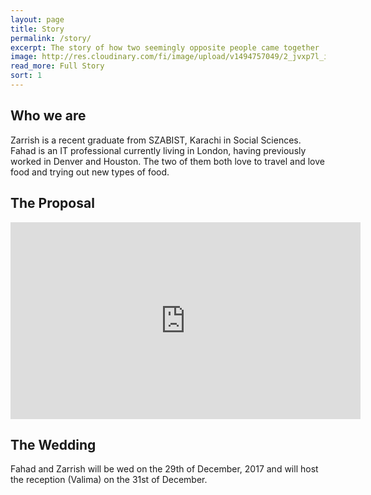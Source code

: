 ```yaml
---
layout: page
title: Story
permalink: /story/
excerpt: The story of how two seemingly opposite people came together
image: http://res.cloudinary.com/fi/image/upload/v1494757049/2_jvxp7l_iaey2z.jpg
read_more: Full Story
sort: 1
---
```


## Who we are

Zarrish is a recent graduate from SZABIST, Karachi in Social Sciences. Fahad is an IT professional currently living in London, having previously worked in Denver and Houston. The two of them both love to travel and love food and trying out new types of food.

## The Proposal

<iframe width="560" height="315" src="https://www.youtube-nocookie.com/embed/71tv-2AfFBc?rel=0" frameborder="0" allowfullscreen></iframe>

## The Wedding

Fahad and Zarrish will be wed on the 29th of December, 2017 and will host the reception (Valima) on the 31st of December.